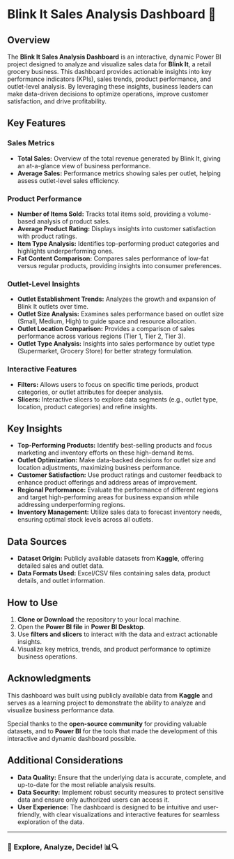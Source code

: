 # Blink It Sales Analysis Dashboard 🚀

## Overview
The **Blink It Sales Analysis Dashboard** is an interactive, dynamic Power BI project designed to analyze and visualize sales data for **Blink It**, a retail grocery business. This dashboard provides actionable insights into key performance indicators (KPIs), sales trends, product performance, and outlet-level analysis. By leveraging these insights, business leaders can make data-driven decisions to optimize operations, improve customer satisfaction, and drive profitability.

## Key Features

### Sales Metrics
- **Total Sales:** Overview of the total revenue generated by Blink It, giving an at-a-glance view of business performance.
- **Average Sales:** Performance metrics showing sales per outlet, helping assess outlet-level sales efficiency.

### Product Performance
- **Number of Items Sold:** Tracks total items sold, providing a volume-based analysis of product sales.
- **Average Product Rating:** Displays insights into customer satisfaction with product ratings.
- **Item Type Analysis:** Identifies top-performing product categories and highlights underperforming ones.
- **Fat Content Comparison:** Compares sales performance of low-fat versus regular products, providing insights into consumer preferences.

### Outlet-Level Insights
- **Outlet Establishment Trends:** Analyzes the growth and expansion of Blink It outlets over time.
- **Outlet Size Analysis:** Examines sales performance based on outlet size (Small, Medium, High) to guide space and resource allocation.
- **Outlet Location Comparison:** Provides a comparison of sales performance across various regions (Tier 1, Tier 2, Tier 3).
- **Outlet Type Analysis:** Insights into sales performance by outlet type (Supermarket, Grocery Store) for better strategy formulation.

### Interactive Features
- **Filters:** Allows users to focus on specific time periods, product categories, or outlet attributes for deeper analysis.
- **Slicers:** Interactive slicers to explore data segments (e.g., outlet type, location, product categories) and refine insights.

## Key Insights

- **Top-Performing Products:** Identify best-selling products and focus marketing and inventory efforts on these high-demand items.
- **Outlet Optimization:** Make data-backed decisions for outlet size and location adjustments, maximizing business performance.
- **Customer Satisfaction:** Use product ratings and customer feedback to enhance product offerings and address areas of improvement.
- **Regional Performance:** Evaluate the performance of different regions and target high-performing areas for business expansion while addressing underperforming regions.
- **Inventory Management:** Utilize sales data to forecast inventory needs, ensuring optimal stock levels across all outlets.

## Data Sources
- **Dataset Origin:** Publicly available datasets from **Kaggle**, offering detailed sales and outlet data.
- **Data Formats Used:** Excel/CSV files containing sales data, product details, and outlet information.

## How to Use

1. **Clone or Download** the repository to your local machine.
2. Open the **Power BI file** in **Power BI Desktop**.
3. Use **filters and slicers** to interact with the data and extract actionable insights.
4. Visualize key metrics, trends, and product performance to optimize business operations.

## Acknowledgments
This dashboard was built using publicly available data from **Kaggle** and serves as a learning project to demonstrate the ability to analyze and visualize business performance data. 

Special thanks to the **open-source community** for providing valuable datasets, and to **Power BI** for the tools that made the development of this interactive and dynamic dashboard possible.

## Additional Considerations
- **Data Quality:** Ensure that the underlying data is accurate, complete, and up-to-date for the most reliable analysis results.
- **Data Security:** Implement robust security measures to protect sensitive data and ensure only authorized users can access it.
- **User Experience:** The dashboard is designed to be intuitive and user-friendly, with clear visualizations and interactive features for seamless exploration of the data.

---

### 🚀 **Explore, Analyze, Decide!** 📊🔍
